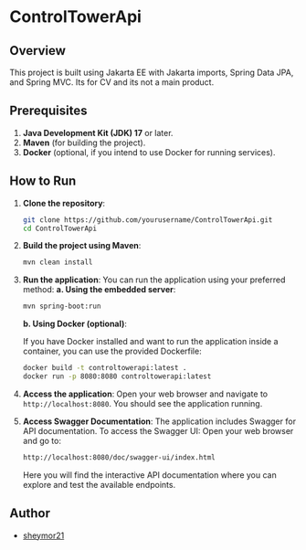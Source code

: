 # ControlTowerApi

## Overview

This project is built using Jakarta EE with Jakarta imports, Spring Data JPA, and Spring MVC. Its for CV and its not a main product.

## Prerequisites

1. **Java Development Kit (JDK) 17** or later.
2. **Maven** (for building the project).
3. **Docker** (optional, if you intend to use Docker for running services).


## How to Run

1. **Clone the repository**:
   ```sh
   git clone https://github.com/yourusername/ControlTowerApi.git
   cd ControlTowerApi
   ```
2. **Build the project using Maven**:
   ```sh
   mvn clean install
   ```
3. **Run the application**:
   You can run the application using your preferred method:
   **a. Using the embedded server**:

   ```sh
   mvn spring-boot:run
   ```
   **b. Using Docker (optional)**:

   If you have Docker installed and want to run the application inside a container, you can use the provided Dockerfile:

   ```sh
   docker build -t controltowerapi:latest .
   docker run -p 8080:8080 controltowerapi:latest
   ```
4. **Access the application**:
   Open your web browser and navigate to `http://localhost:8080`. You should see the application running.


5. **Access Swagger Documentation**:
   The application includes Swagger for API documentation. To access the Swagger UI:
   Open your web browser and go to:
   ```sh
   http://localhost:8080/doc/swagger-ui/index.html
   ```
   Here you will find the interactive API documentation where you can explore and test the available endpoints.
## Author

- [sheymor21](https://github.com/sheymor21)